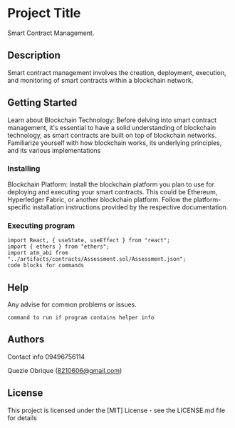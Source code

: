 # Project Title

Smart Contract Management.

## Description

Smart contract management involves the creation, deployment, execution, and monitoring of smart contracts within a blockchain network.
## Getting Started
Learn about Blockchain Technology: Before delving into smart contract management, it's essential to have a solid understanding of blockchain technology, as smart contracts are built on top of blockchain networks. Familiarize yourself with how blockchain works, its underlying principles, and its various implementations 
### Installing
Blockchain Platform: Install the blockchain platform you plan to use for deploying and executing your smart contracts. This could be Ethereum, Hyperledger Fabric, or another blockchain platform. Follow the platform-specific installation instructions provided by the respective documentation.
### Executing program


```
import React, { useState, useEffect } from "react";
import { ethers } from "ethers";
import atm_abi from "../artifacts/contracts/Assessment.sol/Assessment.json";
code blocks for commands
```

## Help

Any advise for common problems or issues.
```
command to run if program contains helper info
```

## Authors
 Contact info
 09496756114
  
Quezie Obrique (8210606@gmail.com)


## License

This project is licensed under the [MIT] License - see the LICENSE.md file for details
